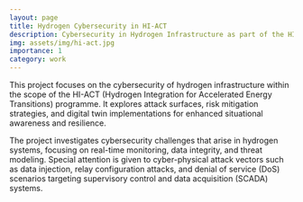 ```yaml
---
layout: page
title: Hydrogen Cybersecurity in HI-ACT
description: Cybersecurity in Hydrogen Infrastructure as part of the HI-ACT Project
img: assets/img/hi-act.jpg
importance: 1
category: work
---
```


This project focuses on the cybersecurity of hydrogen infrastructure within the scope of the HI-ACT (Hydrogen Integration for Accelerated Energy Transitions) programme. It explores attack surfaces, risk mitigation strategies, and digital twin implementations for enhanced situational awareness and resilience.


The project investigates cybersecurity challenges that arise in hydrogen systems, focusing on real-time monitoring, data integrity, and threat modeling. Special attention is given to cyber-physical attack vectors such as data injection, relay configuration attacks, and denial of service (DoS) scenarios targeting supervisory control and data acquisition (SCADA) systems.
